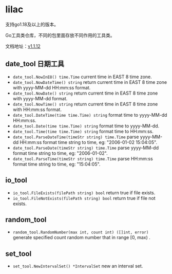 # lilac

支持go1.18及以上的版本。

Go工具类仓库，不同的包里面存放不同作用的工具类。

文档地址：[v1.1.12](https://pkg.go.dev/github.com/bittygarden/lilac@v1.1.12)

## date_tool 日期工具

* `date_tool.NowInE8() time.Time` current time in EAST 8 time zone.
* `date_tool.NowDateTime() string` return current time in EAST 8 time zone with yyyy-MM-dd HH:mm:ss format.
* `date_tool.NowDate() string` return current time in EAST 8 time zone with yyyy-MM-dd format.
* `date_tool.NowTime() string` return current time in EAST 8 time zone with HH:mm:ss format.
* `date_tool.DateTime(time time.Time) string` format time to yyyy-MM-dd HH:mm:ss.
* `date_tool.Date(time time.Time) string` format time to yyyy-MM-dd.
* `date_tool.Time(time time.Time) string` format time to HH:mm:ss.
* `date_tool.ParseDateTime(timeStr string) time.Time` parse yyyy-MM-dd HH:mm:ss format time string to time, eg: "2006-01-02 15:04:05".
* `date_tool.ParseDate(timeStr string) time.Time` parse yyyy-MM-dd format time string to time, eg: "2006-01-02".
* `date_tool.ParseTime(timeStr string) time.Time` parse HH:mm:ss format time string to time, eg: "15:04:05".

## io_tool

* `io_tool.FileExists(filePath string) bool` return true if file exists.
* `io_tool.FileNotExists(filePath string) bool` return true if file not exists.

## random_tool

* `random_tool.RandomNumber(max int, count int) ([]int, error)` generate specified count random number that in range [0, max) .

## set_tool

* `set_tool.NewIntervalSet() *IntervalSet` new an interval set.
